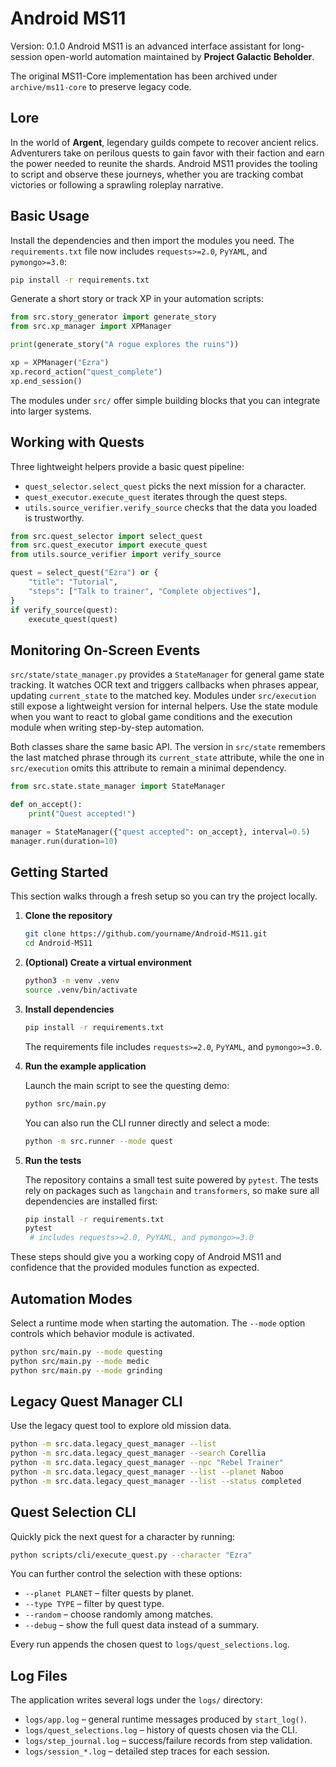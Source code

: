 # Android MS11
Version: 0.1.0
Android MS11 is an advanced interface assistant for long-session open-world automation maintained by **Project Galactic Beholder**.

The original MS11-Core implementation has been archived under `archive/ms11-core` to preserve legacy code.

## Lore
In the world of **Argent**, legendary guilds compete to recover ancient relics. Adventurers take on perilous quests to gain favor with their faction and earn the power needed to reunite the shards. Android MS11 provides the tooling to script and observe these journeys, whether you are tracking combat victories or following a sprawling roleplay narrative.

## Basic Usage
Install the dependencies and then import the modules you need.
The `requirements.txt` file now includes `requests>=2.0`, `PyYAML`, and `pymongo>=3.0`:
```bash
pip install -r requirements.txt
```
Generate a short story or track XP in your automation scripts:
```python
from src.story_generator import generate_story
from src.xp_manager import XPManager

print(generate_story("A rogue explores the ruins"))

xp = XPManager("Ezra")
xp.record_action("quest_complete")
xp.end_session()
```
The modules under `src/` offer simple building blocks that you can integrate into larger systems.

## Working with Quests

Three lightweight helpers provide a basic quest pipeline:

- `quest_selector.select_quest` picks the next mission for a character.
- `quest_executor.execute_quest` iterates through the quest steps.
- `utils.source_verifier.verify_source` checks that the data you loaded is trustworthy.

```python
from src.quest_selector import select_quest
from src.quest_executor import execute_quest
from utils.source_verifier import verify_source

quest = select_quest("Ezra") or {
    "title": "Tutorial",
    "steps": ["Talk to trainer", "Complete objectives"],
}
if verify_source(quest):
    execute_quest(quest)
```

## Monitoring On-Screen Events

`src/state/state_manager.py` provides a `StateManager` for general game state
tracking. It watches OCR text and triggers callbacks when phrases appear,
updating ``current_state`` to the matched key. Modules under
`src/execution` still expose a lightweight version for internal helpers. Use
the state module when you want to react to global game conditions and the
execution module when writing step-by-step automation.

Both classes share the same basic API. The version in `src/state` remembers
the last matched phrase through its ``current_state`` attribute, while the one
in `src/execution` omits this attribute to remain a minimal dependency.

```python
from src.state.state_manager import StateManager

def on_accept():
    print("Quest accepted!")

manager = StateManager({"quest accepted": on_accept}, interval=0.5)
manager.run(duration=10)
```

## Getting Started

This section walks through a fresh setup so you can try the project locally.

1. **Clone the repository**

   ```bash
   git clone https://github.com/yourname/Android-MS11.git
   cd Android-MS11
   ```

2. **(Optional) Create a virtual environment**

   ```bash
   python3 -m venv .venv
   source .venv/bin/activate
   ```

3. **Install dependencies**

   ```bash
   pip install -r requirements.txt
   ```
    The requirements file includes `requests>=2.0`, `PyYAML`, and `pymongo>=3.0`.

4. **Run the example application**

   Launch the main script to see the questing demo:

   ```bash
   python src/main.py
   ```

   You can also run the CLI runner directly and select a mode:

   ```bash
   python -m src.runner --mode quest
   ```

5. **Run the tests**

   The repository contains a small test suite powered by `pytest`. The
   tests rely on packages such as `langchain` and `transformers`, so
   make sure all dependencies are installed first:

   ```bash
   pip install -r requirements.txt
   pytest
    # includes requests>=2.0, PyYAML, and pymongo>=3.0
   ```

These steps should give you a working copy of Android MS11 and confidence
that the provided modules function as expected.

## Automation Modes
Select a runtime mode when starting the automation. The ``--mode`` option
controls which behavior module is activated.

```bash
python src/main.py --mode questing
python src/main.py --mode medic
python src/main.py --mode grinding
```

## Legacy Quest Manager CLI
Use the legacy quest tool to explore old mission data.

```bash
python -m src.data.legacy_quest_manager --list
python -m src.data.legacy_quest_manager --search Corellia
python -m src.data.legacy_quest_manager --npc "Rebel Trainer"
python -m src.data.legacy_quest_manager --list --planet Naboo
python -m src.data.legacy_quest_manager --list --status completed
```

## Quest Selection CLI
Quickly pick the next quest for a character by running:

```bash
python scripts/cli/execute_quest.py --character "Ezra"
```

You can further control the selection with these options:

- `--planet PLANET` &ndash; filter quests by planet.
- `--type TYPE` &ndash; filter by quest type.
- `--random` &ndash; choose randomly among matches.
- `--debug` &ndash; show the full quest data instead of a summary.

Every run appends the chosen quest to `logs/quest_selections.log`.

## Log Files
The application writes several logs under the `logs/` directory:

- `logs/app.log` &ndash; general runtime messages produced by `start_log()`.
- `logs/quest_selections.log` &ndash; history of quests chosen via the CLI.
- `logs/step_journal.log` &ndash; success/failure records from step validation.
- `logs/session_*.log` &ndash; detailed step traces for each session.
